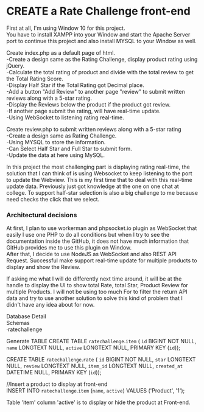 <h1>CREATE a Rate Challenge front-end</h1>

First at all, I'm using Window 10 for this project.</br>
You have to install XAMPP into your Window and start the Apache Server port to continue this project and also install MYSQL to your Window as well.

Create index.php as a default page of html.</br>
-Create a design same as the Rating Challenge, display product rating using jQuery.</br>
-Calculate the total rating of product and divide with the total review to get the Total Rating Score.</br>
-Display Half Star if the Total Rating got Decimal place.</br>
-Add a button "Add Review" to another page "review" to submit written reviews along with a 5-star rating.</br>
-Display the Reviews below the product if the product got review.</br>
-If another page submit the rating, will have real-time update.</br>
-Using WebSocket to listening rating real-time.</br>

Create review.php to submit written reviews along with a 5-star rating</br>
-Create a design same as Rating Challenge.</br>
-Using MYSQL to store the information.</br>
-Can Select Half Star and Full Star to submit form.</br>
-Update the data at here using MySQL.</br>

In this project the most challenging part is displaying rating real-time, the solution that I can think of is using Websocket to keep listening to the port to update the Webview.
This is my first time that to deal with this real-time update data. Previously just got knowledge at the one on one chat at college.
To support half-star selection is also a big challenge to me because need checks the click that we select.

<h3>Architectural decisions </h3>
At first, I plan to use workerman and phpsocket.io plugin as WebSocket that easily I use one PHP to do all conditions but when I try to see the documentation inside the GitHub, it does not have much information that GitHub provides me to use this plugin on Window.
</br>
After that, I decide to use NodeJS as WebSocket and also REST API Request. Successful make support real-time update for multiple products to display and show the Review.

If asking me what I will do differently next time around, it will be at the handle to display the UI to show total Rate, total Star, Product Review for multiple Products.
I will not be using too much For to filter the return API data and try to use another solution to solve this kind of problem that I didn't have any idea about for now.


Database Detail</br>
Schemas </br>
·ratechallenge

Generate TABLE
CREATE TABLE `ratechallenge`.`item` (
  `id` BIGINT NOT NULL,
  `name` LONGTEXT NULL,
  `active` LONGTEXT NULL,
  PRIMARY KEY (`id`));

CREATE TABLE `ratechallenge`.`rate` (
`id` BIGINT NOT NULL,
`star` LONGTEXT NULL,
`review` LONGTEXT NULL,
`item_id` LONGTEXT NULL,
`created_at` DATETIME NULL,
PRIMARY KEY (`id`));


//Insert a product to display at front-end </br>
INSERT INTO `ratechallenge`.`item` (`name`, `active`) VALUES ('Product', '1');</br>

Table 'item' column 'active' is to display or hide the product at Front-end.




